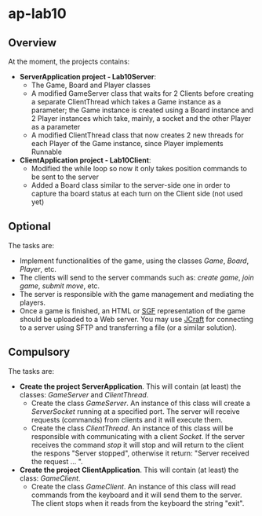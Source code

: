 # ap-lab10

## Overview
At the moment, the projects contains:
- **ServerApplication project - Lab10Server**:
  - The Game, Board and Player classes
  - A modified GameServer class that waits for 2 Clients before creating a separate ClientThread which takes a Game instance as a parameter; the Game instance is created using a Board instance and 2 Player instances which take, mainly, a socket and the other Player as a parameter
  - A modified ClientThread class that now creates 2 new threads for each Player of the Game instance, since Player implements Runnable
- **ClientApplication project - Lab10Client**:
  - Modified the while loop so now it only takes position commands to be sent to the server
  - Added a Board class similar to the server-side one in order to capture tha board status at each turn on the Client side (not used yet)

## Optional
The tasks are:
- Implement functionalities of the game, using the classes *Game*, *Board*, *Player*, etc.
- The clients will send to the server commands such as: *create game*, *join game*, *submit move*, etc.
- The server is responsible with the game management and mediating the players.
- Once a game is finished, an HTML or [SGF](https://en.wikipedia.org/wiki/Smart_Game_Format) representation of the game should be uploaded to a Web server. You may use [JCraft](http://www.jcraft.com/jsch/) for connecting to a server using SFTP and transferring a file (or a similar solution). 

## Compulsory
The tasks are:
- **Create the project ServerApplication**. This will contain (at least) the classes: *GameServer* and *ClientThread*.
  - Create the class *GameServer*. An instance of this class will create a *ServerSocket* running at a specified port. The server will receive requests (commands) from clients and it will execute them.
  - Create the class *ClientThread*. An instance of this class will be responsible with communicating with a client *Socket*. If the server receives the command *stop* it will stop and will return to the client the respons "Server stopped", otherwise it return: "Server received the request ... ".
- **Create the project ClientApplication**. This will contain (at least) the class: *GameClient*.
  - Create the class *GameClient*. An instance of this class will read commands from the keyboard and it will send them to the server. The client stops when it reads from the keyboard the string "exit". 
